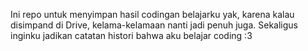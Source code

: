 Ini repo untuk menyimpan hasil codingan belajarku yak, karena kalau disimpand di Drive, kelama-kelamaan nanti jadi penuh juga. Sekaligus inginku jadikan catatan histori bahwa aku belajar coding :3
